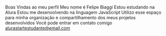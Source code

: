 Boas Vindas ao meu perfil
Meu nome é Felipe Biaggi
Estou estudando na Alura 
Estou me desenvolvendo na linguagem JavaScript
Utilizo esse espaço para minha organização e compartilhamento dos meus projetos desenvolvidos
Você pode entrar em contato comigo
alurastartestudante@email.com
